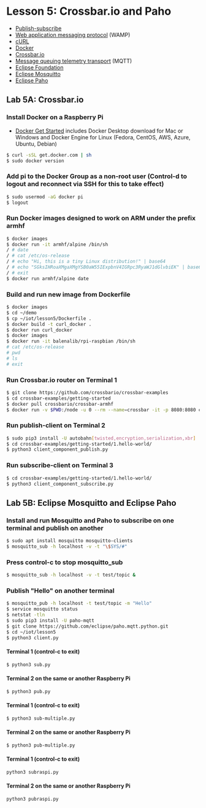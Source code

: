 # Lesson 5: Crossbar.io and Paho

* [Publish-subscribe](https://en.wikipedia.org/wiki/Publish%E2%80%93subscribe_pattern)
* [Web application messaging protocol](https://en.wikipedia.org/wiki/Web_Application_Messaging_Protocol) (WAMP)
* [cURL](https://en.wikipedia.org/wiki/CURL)
* [Docker](https://en.wikipedia.org/wiki/Docker_(software))
* [Crossbar.io](https://crossbar.io/docs/Getting-Started/)
* [Message queuing telemetry transport](https://en.wikipedia.org/wiki/MQTT) (MQTT)
* [Eclipse Foundation](https://en.wikipedia.org/wiki/Eclipse_Foundation)
* [Eclipse Mosquitto](https://mosquitto.org/)
* [Eclipse Paho](https://en.wikipedia.org/wiki/Eclipse_Paho)

## Lab 5A: Crossbar.io

### Install Docker on a Raspberry Pi
* [Docker Get Started](https://www.docker.com/get-started) includes Docker Desktop download for Mac or Windows and Docker Engine for Linux (Fedora, CentOS, AWS, Azure, Ubuntu, Debian)
```sh
$ curl -sSL get.docker.com | sh
$ sudo docker version
```
### Add pi to the Docker Group as a non-root user (Control-d to logout and reconnect via SSH for this to take effect)
```sh
$ sudo usermod -aG docker pi
$ logout
```
### Run Docker images designed to work on ARM under the prefix armhf
```sh
$ docker images
$ docker run -it armhf/alpine /bin/sh
/ # date
/ # cat /etc/os-release
/ # echo "Hi, this is a tiny Linux distribution!" | base64
/ # echo "SGksIHRoaXMgaXMgYSB0aW55IExpbnV4IGRpc3RyaWJ1dGlvbiEK" | base64 -d
/ # exit
$ docker run armhf/alpine date
```
### Build and run new image from Dockerfile
```sh
$ docker images
$ cd ~/demo
$ cp ~/iot/lesson5/Dockerfile .
$ docker build -t curl_docker .
$ docker run curl_docker
$ docker images
$ docker run -it balenalib/rpi-raspbian /bin/sh
# cat /etc/os-release
# pwd
# ls
# exit
```

### Run Crossbar.io router on Terminal 1
```sh
$ git clone https://github.com/crossbario/crossbar-examples
$ cd crossbar-examples/getting-started
$ docker pull crossbario/crossbar-armhf
$ docker run -v $PWD:/node -u 0 --rm --name=crossbar -it -p 8080:8080 crossbario/crossbar-armhf
```
### Run publish-client on Terminal 2
```sh
$ sudo pip3 install -U autobahn[twisted,encryption,serialization,xbr]
$ cd crossbar-examples/getting-started/1.hello-world/
$ python3 client_component_publish.py
```
### Run subscribe-client on Terminal 3
```sh
$ cd crossbar-examples/getting-started/1.hello-world/
$ python3 client_component_subscribe.py
```
## Lab 5B: Eclipse Mosquitto and Eclipse Paho

### Install and run Mosquitto and Paho to subscribe on one terminal and publish on another
```sh
$ sudo apt install mosquitto mosquitto-clients
$ mosquitto_sub -h localhost -v -t "\$SYS/#"
```
### Press control-c to stop mosquitto_sub
```sh
$ mosquitto_sub -h localhost -v -t test/topic &
```
### Publish "Hello" on another terminal
```sh
$ mosquitto_pub -h localhost -t test/topic -m "Hello"
$ service mosquitto status
$ netstat -tln
$ sudo pip3 install -U paho-mqtt
$ git clone https://github.com/eclipse/paho.mqtt.python.git
$ cd ~/iot/lesson5
$ python3 client.py
```
#### Terminal 1 (control-c to exit)
```sh
$ python3 sub.py
```
#### Terminal 2 on the same or another Raspberry Pi
```sh
$ python3 pub.py
```
#### Terminal 1 (control-c to exit)
```sh
$ python3 sub-multiple.py
```
#### Terminal 2 on the same or another Raspberry Pi
```sh
$ python3 pub-multiple.py
```
#### Terminal 1 (control-c to exit)
```sh
python3 subraspi.py
```
#### Terminal 2 on the same or another Raspberry Pi
```sh
python3 pubraspi.py
```

